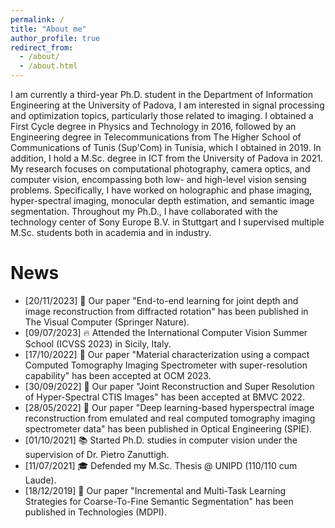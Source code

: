 ```yaml
---
permalink: /
title: "About me"
author_profile: true
redirect_from: 
  - /about/
  - /about.html
---
```


I am currently a third-year Ph.D. student in the Department of Information Engineering at the University of Padova, I am interested in signal processing and optimization topics, particularly those related to imaging. I obtained a First Cycle degree in Physics and Technology in 2016, followed by an Engineering degree in Telecommunications from The Higher School of Communications of Tunis (Sup'Com) in Tunisia, which I obtained in 2019. In addition, I hold a M.Sc. degree in ICT from the University of Padova in 2021. My research focuses on computational photography, camera optics, and computer vision, encompassing both low- and high-level vision sensing problems. Specifically, I have worked on holographic and phase imaging, hyper-spectral imaging, monocular depth estimation, and semantic image segmentation. Throughout my Ph.D., I have collaborated with the technology center of Sony Europe B.V. in Stuttgart and I supervised multiple M.Sc. students both in academia and in industry.

News
======
- [20/11/2023] &#x1F4D7; Our paper "End-to-end learning for joint depth and image reconstruction from diffracted rotation" has been published in The Visual Computer (Springer Nature). 
- [09/07/2023] &#x1F525; Attended the International Computer Vision Summer School (ICVSS 2023) in Sicily, Italy.
- [17/10/2022] &#x1F4D8; Our paper "Material characterization using a compact Computed Tomography Imaging Spectrometer with super-resolution capability" has been accepted at OCM 2023.
- [30/09/2022] &#x1F4D8; Our paper "Joint Reconstruction and Super Resolution of Hyper-Spectral CTIS Images" has been accepted at BMVC 2022.
- [28/05/2022] &#x1F4D7; Our paper "Deep learning-based hyperspectral image reconstruction from emulated and real computed tomography imaging spectrometer data" has been published in Optical Engineering (SPIE).
- [01/10/2021] &#x1F4DA; Started Ph.D. studies in computer vision under the supervision of Dr. Pietro Zanuttigh.
- [11/07/2021] &#x1F393; Defended my M.Sc. Thesis @ UNIPD (110/110 cum Laude).
- [18/12/2019] &#x1F4D7; Our paper "Incremental and Multi-Task Learning Strategies for Coarse-To-Fine Semantic Segmentation" has been published in Technologies (MDPI).
